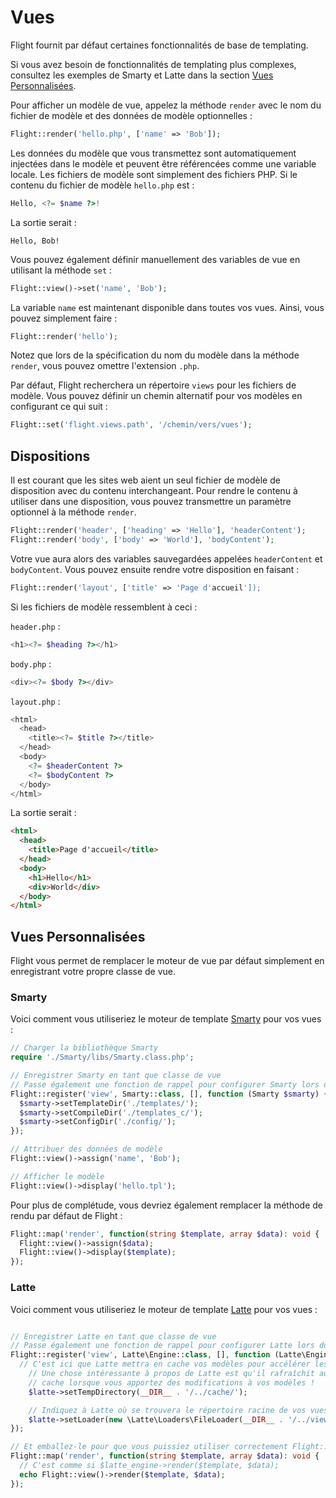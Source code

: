 # Vues

Flight fournit par défaut certaines fonctionnalités de base de templating.

Si vous avez besoin de fonctionnalités de templating plus complexes, consultez les exemples de Smarty et Latte dans la section [Vues Personnalisées](#custom-views).

Pour afficher un modèle de vue, appelez la méthode `render` avec le nom
du fichier de modèle et des données de modèle optionnelles :

```php
Flight::render('hello.php', ['name' => 'Bob']);
```

Les données du modèle que vous transmettez sont automatiquement injectées dans le modèle et peuvent
être référencées comme une variable locale. Les fichiers de modèle sont simplement des fichiers PHP. Si le
contenu du fichier de modèle `hello.php` est :

```php
Hello, <?= $name ?>!
```

La sortie serait :

```
Hello, Bob!
```

Vous pouvez également définir manuellement des variables de vue en utilisant la méthode `set` :

```php
Flight::view()->set('name', 'Bob');
```

La variable `name` est maintenant disponible dans toutes vos vues. Ainsi, vous pouvez simplement faire :

```php
Flight::render('hello');
```

Notez que lors de la spécification du nom du modèle dans la méthode `render`, vous pouvez
omettre l'extension `.php`.

Par défaut, Flight recherchera un répertoire `views` pour les fichiers de modèle. Vous pouvez
définir un chemin alternatif pour vos modèles en configurant ce qui suit :

```php
Flight::set('flight.views.path', '/chemin/vers/vues');
```

## Dispositions

Il est courant que les sites web aient un seul fichier de modèle de disposition avec du contenu interchangeant.
Pour rendre le contenu à utiliser dans une disposition, vous pouvez transmettre un paramètre optionnel
à la méthode `render`.

```php
Flight::render('header', ['heading' => 'Hello'], 'headerContent');
Flight::render('body', ['body' => 'World'], 'bodyContent');
```

Votre vue aura alors des variables sauvegardées appelées `headerContent` et `bodyContent`.
Vous pouvez ensuite rendre votre disposition en faisant :

```php
Flight::render('layout', ['title' => 'Page d'accueil']);
```

Si les fichiers de modèle ressemblent à ceci :

`header.php` :

```php
<h1><?= $heading ?></h1>
```

`body.php` :

```php
<div><?= $body ?></div>
```

`layout.php` :

```php
<html>
  <head>
    <title><?= $title ?></title>
  </head>
  <body>
    <?= $headerContent ?>
    <?= $bodyContent ?>
  </body>
</html>
```

La sortie serait :
```html
<html>
  <head>
    <title>Page d'accueil</title>
  </head>
  <body>
    <h1>Hello</h1>
    <div>World</div>
  </body>
</html>
```

## Vues Personnalisées

Flight vous permet de remplacer le moteur de vue par défaut simplement en enregistrant votre
propre classe de vue.

### Smarty

Voici comment vous utiliseriez le moteur de template [Smarty](http://www.smarty.net/)
pour vos vues :

```php
// Charger la bibliothèque Smarty
require './Smarty/libs/Smarty.class.php';

// Enregistrer Smarty en tant que classe de vue
// Passe également une fonction de rappel pour configurer Smarty lors du chargement
Flight::register('view', Smarty::class, [], function (Smarty $smarty) {
  $smarty->setTemplateDir('./templates/');
  $smarty->setCompileDir('./templates_c/');
  $smarty->setConfigDir('./config/');
});

// Attribuer des données de modèle
Flight::view()->assign('name', 'Bob');

// Afficher le modèle
Flight::view()->display('hello.tpl');
```

Pour plus de complétude, vous devriez également remplacer la méthode de rendu par défaut de Flight :

```php
Flight::map('render', function(string $template, array $data): void {
  Flight::view()->assign($data);
  Flight::view()->display($template);
});
```

### Latte

Voici comment vous utiliseriez le moteur de template [Latte](https://latte.nette.org/)
pour vos vues :

```php

// Enregistrer Latte en tant que classe de vue
// Passe également une fonction de rappel pour configurer Latte lors du chargement
Flight::register('view', Latte\Engine::class, [], function (Latte\Engine $latte) {
  // C'est ici que Latte mettra en cache vos modèles pour accélérer les choses
	// Une chose intéressante à propos de Latte est qu'il rafraîchit automatiquement votre
	// cache lorsque vous apportez des modifications à vos modèles !
	$latte->setTempDirectory(__DIR__ . '/../cache/');

	// Indiquez à Latte où se trouvera le répertoire racine de vos vues.
	$latte->setLoader(new \Latte\Loaders\FileLoader(__DIR__ . '/../views/'));
});

// Et emballez-le pour que vous puissiez utiliser correctement Flight::render()
Flight::map('render', function(string $template, array $data): void {
  // C'est comme si $latte_engine->render($template, $data);
  echo Flight::view()->render($template, $data);
});
```
